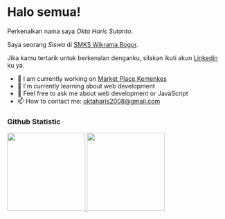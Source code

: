 # Halo semua! 

Perkenalkan nama saya *Okta Haris Sutanto*.<br>

Saya seorang *Siswa* di [SMKS Wikrama Bogor](https://smkwikrama.sch.id/).<br>

Jika kamu tertarik untuk berkenalan denganku, silakan ikuti akun [Linkedin](https://www.linkedin.com/in/okta-haris/) ku ya.

- 🔭 I am currently working on <a href=“https://marketplace.casatech.id/”>Market Place Kemenkes</a>
- 🌱 I'm currently learning about web development
- 💬 Feel free to ask me about web development or JavaScript
- 📫 How to contact me: oktaharis2008@gmail.com


### Github Statistic
<p align="left">
<a href="https://github.com/oktaharis">
  <img height="180em" src="https://github-readme-stats-eight-theta.vercel.app/api?username=widamudrikah&show_icons=true&theme=algolia&include_all_commits=true&count_private=true"/>
  <img height="180em" src="https://github-readme-stats-eight-theta.vercel.app/api/top-langs/?username=widamudrikah&layout=compact&theme=algolia"/>
</a>
</p>


<!--
*oktaharis/oktaharis* is a ✨ special ✨ repository because its README.md (this file) appears on your GitHub profile.

Here are some ideas to get you started:

- 🔭 I’m currently working on ...
- 🌱 I’m currently learning ...
- 👯 I’m looking to collaborate on ...
- 🤔 I’m looking for help with ...
- 💬 Ask me about ...
- 📫 How to reach me: ...
- 😄 Pronouns: ...
- ⚡ Fun fact: ...
-->
